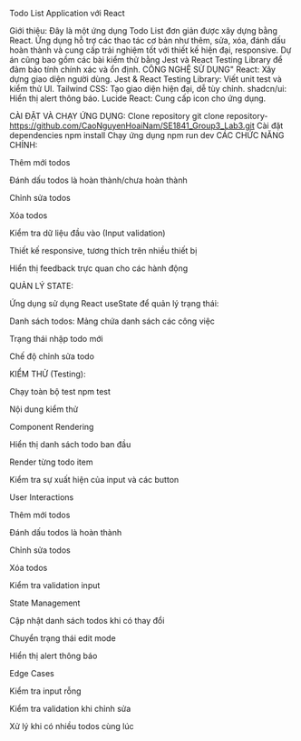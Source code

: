 Todo List Application với React

Giới thiệu: Đây là một ứng dụng Todo List đơn giản được xây dựng bằng React. Ứng dụng hỗ trợ các thao tác cơ bản như thêm, sửa, xóa, đánh dấu hoàn thành và cung cấp trải nghiệm tốt với thiết kế hiện đại, responsive. Dự án cũng bao gồm các bài kiểm thử bằng Jest và React Testing Library để đảm bảo tính chính xác và ổn định. CÔNG NGHỆ SỬ DỤNG" React: Xây dựng giao diện người dùng. Jest & React Testing Library: Viết unit test và kiểm thử UI. Tailwind CSS: Tạo giao diện hiện đại, dễ tùy chỉnh. shadcn/ui: Hiển thị alert thông báo. Lucide React: Cung cấp icon cho ứng dụng.

CÀI ĐẶT VÀ CHẠY ỨNG DỤNG: Clone repository git clone repository-https://github.com/CaoNguyenHoaiNam/SE1841_Group3_Lab3.git Cài đặt dependencies npm install Chạy ứng dụng npm run dev CÁC CHỨC NĂNG CHÍNH:

Thêm mới todos

Đánh dấu todos là hoàn thành/chưa hoàn thành

Chỉnh sửa todos

Xóa todos

Kiểm tra dữ liệu đầu vào (Input validation)

Thiết kế responsive, tương thích trên nhiều thiết bị

Hiển thị feedback trực quan cho các hành động

QUẢN LÝ STATE:

Ứng dụng sử dụng React useState để quản lý trạng thái:

Danh sách todos: Mảng chứa danh sách các công việc

Trạng thái nhập todo mới

Chế độ chỉnh sửa todo

KIỂM THỬ (Testing):

Chạy toàn bộ test npm test

Nội dung kiểm thử

Component Rendering

Hiển thị danh sách todo ban đầu

Render từng todo item

Kiểm tra sự xuất hiện của input và các button

User Interactions

Thêm mới todos

Đánh dấu todos là hoàn thành

Chỉnh sửa todos

Xóa todos

Kiểm tra validation input

State Management

Cập nhật danh sách todos khi có thay đổi

Chuyển trạng thái edit mode

Hiển thị alert thông báo

Edge Cases

Kiểm tra input rỗng

Kiểm tra validation khi chỉnh sửa

Xử lý khi có nhiều todos cùng lúc
